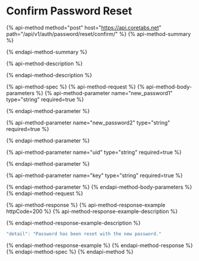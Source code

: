 # Confirm Password Reset

{% api-method method="post" host="https://api.coretabs.net" path="/api/v1/auth/password/reset/confirm/" %}
{% api-method-summary %}

{% endapi-method-summary %}

{% api-method-description %}

{% endapi-method-description %}

{% api-method-spec %}
{% api-method-request %}
{% api-method-body-parameters %}
{% api-method-parameter name="new\_password1" type="string" required=true %}

{% endapi-method-parameter %}

{% api-method-parameter name="new\_password2" type="string" required=true %}

{% endapi-method-parameter %}

{% api-method-parameter name="uid" type="string" required=true %}

{% endapi-method-parameter %}

{% api-method-parameter name="key" type="string" required=true %}

{% endapi-method-parameter %}
{% endapi-method-body-parameters %}
{% endapi-method-request %}

{% api-method-response %}
{% api-method-response-example httpCode=200 %}
{% api-method-response-example-description %}

{% endapi-method-response-example-description %}

```javascript
"detail": "Password has been reset with the new password."
```
{% endapi-method-response-example %}
{% endapi-method-response %}
{% endapi-method-spec %}
{% endapi-method %}

